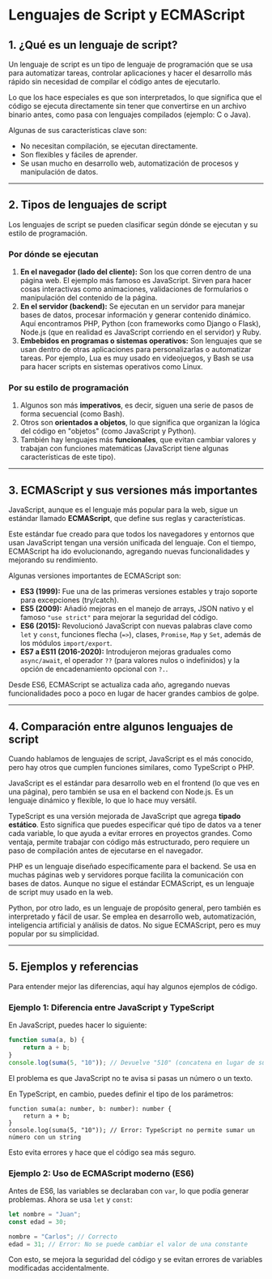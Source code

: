 # **Lenguajes de Script y ECMAScript**

## **1. ¿Qué es un lenguaje de script?**

Un lenguaje de script es un tipo de lenguaje de programación que se usa para automatizar tareas, controlar aplicaciones y hacer el desarrollo más rápido sin necesidad de compilar el código antes de ejecutarlo.

Lo que los hace especiales es que son interpretados, lo que significa que el código se ejecuta directamente sin tener que convertirse en un archivo binario antes, como pasa con lenguajes compilados (ejemplo: C o Java).

Algunas de sus características clave son:

- No necesitan compilación, se ejecutan directamente.
- Son flexibles y fáciles de aprender.
- Se usan mucho en desarrollo web, automatización de procesos y manipulación de datos.

---

## **2. Tipos de lenguajes de script**

Los lenguajes de script se pueden clasificar según dónde se ejecutan y su estilo de programación.

### **Por dónde se ejecutan**

1. **En el navegador (lado del cliente):** Son los que corren dentro de una página web. El ejemplo más famoso es JavaScript. Sirven para hacer cosas interactivas como animaciones, validaciones de formularios o manipulación del contenido de la página.
2. **En el servidor (backend):** Se ejecutan en un servidor para manejar bases de datos, procesar información y generar contenido dinámico. Aquí encontramos PHP, Python (con frameworks como Django o Flask), Node.js (que en realidad es JavaScript corriendo en el servidor) y Ruby.
3. **Embebidos en programas o sistemas operativos:** Son lenguajes que se usan dentro de otras aplicaciones para personalizarlas o automatizar tareas. Por ejemplo, Lua es muy usado en videojuegos, y Bash se usa para hacer scripts en sistemas operativos como Linux.

### **Por su estilo de programación**

1. Algunos son más **imperativos**, es decir, siguen una serie de pasos de forma secuencial (como Bash).
2. Otros son **orientados a objetos**, lo que significa que organizan la lógica del código en "objetos" (como JavaScript y Python).
3. También hay lenguajes más **funcionales**, que evitan cambiar valores y trabajan con funciones matemáticas (JavaScript tiene algunas características de este tipo).

---

## **3. ECMAScript y sus versiones más importantes**

JavaScript, aunque es el lenguaje más popular para la web, sigue un estándar llamado **ECMAScript**, que define sus reglas y características.

Este estándar fue creado para que todos los navegadores y entornos que usan JavaScript tengan una versión unificada del lenguaje. Con el tiempo, ECMAScript ha ido evolucionando, agregando nuevas funcionalidades y mejorando su rendimiento.

Algunas versiones importantes de ECMAScript son:

- **ES3 (1999):** Fue una de las primeras versiones estables y trajo soporte para excepciones (try/catch).
- **ES5 (2009):** Añadió mejoras en el manejo de arrays, JSON nativo y el famoso `"use strict"` para mejorar la seguridad del código.
- **ES6 (2015):** Revolucionó JavaScript con nuevas palabras clave como `let` y `const`, funciones flecha (`=>`), clases, `Promise`, `Map` y `Set`, además de los módulos `import/export`.
- **ES7 a ES11 (2016-2020):** Introdujeron mejoras graduales como `async/await`, el operador `??` (para valores nulos o indefinidos) y la opción de encadenamiento opcional con `?.`.

Desde ES6, ECMAScript se actualiza cada año, agregando nuevas funcionalidades poco a poco en lugar de hacer grandes cambios de golpe.

---

## **4. Comparación entre algunos lenguajes de script**

Cuando hablamos de lenguajes de script, JavaScript es el más conocido, pero hay otros que cumplen funciones similares, como TypeScript o PHP.

JavaScript es el estándar para desarrollo web en el frontend (lo que ves en una página), pero también se usa en el backend con Node.js. Es un lenguaje dinámico y flexible, lo que lo hace muy versátil.

TypeScript es una versión mejorada de JavaScript que agrega **tipado estático**. Esto significa que puedes especificar qué tipo de datos va a tener cada variable, lo que ayuda a evitar errores en proyectos grandes. Como ventaja, permite trabajar con código más estructurado, pero requiere un paso de compilación antes de ejecutarse en el navegador.

PHP es un lenguaje diseñado específicamente para el backend. Se usa en muchas páginas web y servidores porque facilita la comunicación con bases de datos. Aunque no sigue el estándar ECMAScript, es un lenguaje de script muy usado en la web.

Python, por otro lado, es un lenguaje de propósito general, pero también es interpretado y fácil de usar. Se emplea en desarrollo web, automatización, inteligencia artificial y análisis de datos. No sigue ECMAScript, pero es muy popular por su simplicidad.

---

## **5. Ejemplos y referencias**

Para entender mejor las diferencias, aquí hay algunos ejemplos de código.

### **Ejemplo 1: Diferencia entre JavaScript y TypeScript**

En JavaScript, puedes hacer lo siguiente:

```jsx
function suma(a, b) {
    return a + b;
}
console.log(suma(5, "10")); // Devuelve "510" (concatena en lugar de sumar)

```

El problema es que JavaScript no te avisa si pasas un número o un texto.

En TypeScript, en cambio, puedes definir el tipo de los parámetros:

```tsx
function suma(a: number, b: number): number {
    return a + b;
}
console.log(suma(5, "10")); // Error: TypeScript no permite sumar un número con un string

```

Esto evita errores y hace que el código sea más seguro.

### **Ejemplo 2: Uso de ECMAScript moderno (ES6)**

Antes de ES6, las variables se declaraban con `var`, lo que podía generar problemas. Ahora se usa `let` y `const`:

```jsx
let nombre = "Juan";
const edad = 30;

nombre = "Carlos"; // Correcto
edad = 31; // Error: No se puede cambiar el valor de una constante

```

Con esto, se mejora la seguridad del código y se evitan errores de variables modificadas accidentalmente.